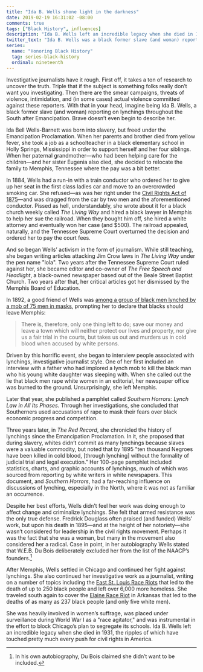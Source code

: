 ```yaml
---
title: "Ida B. Wells shone light in the darkness"
date: 2019-02-19 16:31:02 -08:00
comments: true
tags: ["Black History", influences]
description: "Ida B. Wells left an incredible legacy when she died in 1931, the ripples of which have touched pretty much every push for civil rights in America."
twitter_text: "Ida B. Wells was a black former slave (and woman) reporting on lynchings throughout the South after Emancipation. Brave doesn’t even begin to describe her."
series:
  name: "Honoring Black History"
  tag: series-black-history
  ordinal: nineteenth
---
```


Investigative journalists have it rough. First off, it takes a ton of research to uncover the truth. Triple that if the subject is something folks really don’t want you investigating. Then there are the smear campaigns, threats of violence, intimidation, and (in some cases) actual violence committed against these reporters. With that in your head, imagine being Ida B. Wells, a black former slave (and woman) reporting on lynchings throughout the South after Emancipation. Brave doesn’t even begin to describe her.

<!-- more -->

Ida Bell Wells-Barnett was born into slavery, but freed under the Emancipation Proclamation. When her parents and brother died from yellow fever, she took a job as a schoolteacher in a black elementary school in Holly Springs, Mississippi in order to support herself and her four siblings. When her paternal grandmother—who had been helping care for the children—and her sister Eugenia also died, she decided to relocate the family to Memphis, Tennessee where the pay was a bit better.

In 1884, Wells had a run-in with a train conductor who ordered her to give up her seat in the first class ladies car and move to an overcrowded smoking car. She refused—as was her right under the [Civil Rights Act of 1875](https://wikipedia.org/wiki/Civil_Rights_Act_of_1875)—and was dragged from the car by two men and the aforementioned conductor. Pissed as hell, understandably, she wrote about it for a black church weekly called <cite>The Living Way</cite> and hired a black lawyer in Memphis to help her sue the railroad. When they bought him off, she hired a white attorney and eventually won her case (and $500). The railroad appealed, naturally, and the Tennessee Supreme Court overturned the decision and ordered her to pay the court fees.

And so began Wells’ activism in the form of journalism. While still teaching, she began writing articles attacking Jim Crow laws in <cite>The Living Way</cite> under the pen name "lola". Two years after the Tennessee Supreme Court ruled against her, she became editor and co-owner of <cite>The Free Speech and Headlight</cite>, a black-owned newspaper based out of the Beale Street Baptist Church. Two years after that, her critical articles got her dismissed by the Memphis Board of Education.

In 1892, a good friend of Wells was [among a group of black men lynched by a mob of 75 men in masks](https://wikipedia.org/wiki/Ida_B._Wells#The_lynching_at_The_Curve_in_Memphis), prompting her to declare that blacks should leave Memphis:

> There is, therefore, only one thing left to do; save our money and leave a town which will neither protect our lives and property, nor give us a fair trial in the courts, but takes us out and murders us in cold blood when accused by white persons.

Driven by this horrific event, she began to interview people associated with lynchings, investigative journalist style. One of her first included an interview with a father who had implored a lynch mob to kill the black man who his young white daughter was sleeping with. When she called out the lie that black men rape white women in an editorial, her newspaper office was burned to the ground. Unsurprisingly, she left Memphis.

Later that year, she published a pamphlet called <cite>Southern Horrors: Lynch Law in All Its Phases</cite>. Through her investigations, she concluded that Southerners used accusations of rape to mask their fears over black economic progress and competition.

Three years later, in <cite>The Red Record</cite>, she chronicled the history of lynchings since the Emancipation Proclamation. In it, she proposed that during slavery, whites didn’t commit as many lynchings because slaves were a valuable commodity, but noted that by 1895 "ten thousand Negroes have been killed in cold blood, [through lynching] without the formality of judicial trial and legal execution." Her 100-page pamphlet included statistics, charts, and graphic accounts of lynchings, much of which was sourced from reporting by white writers in white newspapers. This document, and <cite>Southern Horrors</cite>, had a far-reaching influence on discussions of lynching, especially in the North, where it was not as familiar an occurrence. 

Despite her best efforts, Wells didn’t feel her work was doing enough to affect change and criminalize lynchings. She felt that armed resistance was the only true defense. Fredrick Douglass often praised (and funded) Wells’ work, but upon his death in 1895—and at the height of her notoriety—she wasn’t considered for leadership in the civil rights movement. Perhaps it was the fact that she was a woman, but many in the movement also considered her a radical. Case in point, in her autobiography Wells stated that W.E.B. Du Bois deliberately excluded her from the list of the NAACP’s founders.[^1]

[^1]: In his own autobiography, Du Bois claimed she didn’t want to be included.

After Memphis, Wells settled in Chicago and continued her fight against lynchings. She also continued her investigative work as a journalist, writing on a number of topics including the [East St. Louis Race Riots](https://wikipedia.org/wiki/East_St._Louis_Race_Riots) that led to the death of up to 250 black people and left over 6,000 more homeless. She traveled south again to cover the [Elaine Race Riot](https://wikipedia.org/wiki/Elaine_Race_Riot) in Arkansas that led to the deaths of as many as 237 black people (and only five white men).

She was heavily involved in women’s suffrage, was placed under surveillance during World War I as a "race agitator," and was instrumental in the effort to block Chicago’s plan to segregate its schools. Ida B. Wells left an incredible legacy when she died in 1931, the ripples of which have touched pretty much every push for civil rights in America.